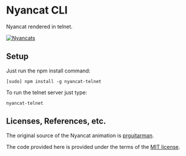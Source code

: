 # Nyancat CLI

Nyancat rendered in telnet.

[![Nyancats](http://i.imgur.com/RMnUw.png)](http://i.imgur.com/RMnUw.png)

## Setup

Just run the npm install command:

    [sudo] npm install -g nyancat-telnet

To run the telnet server just type:

    nyancat-telnet

## Licenses, References, etc.

The original source of the Nyancat animation is [prguitarman](http://www.prguitarman.com/index.php?id=348).

The code provided here is provided under the terms of the [MIT license](https://raw.github.com/vtsvang/nyancat-telnet-node/master/LICENSE).
